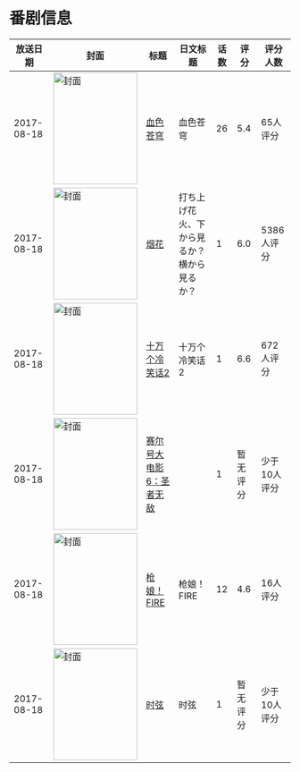 # 番剧信息

|放送日期|封面|标题|日文标题|话数|评分|评分人数|
|---|---|---|---|---|---|---|
|2017-08-18|<img src="https://lain.bgm.tv/pic/cover/c/f7/e3/209305_2LKq3.jpg" alt="封面" style="width:150px;height:200px;object-fit:cover;">|[血色苍穹](https://bangumi.tv/subject/209305)|血色苍穹|26|5.4|65人评分|
|2017-08-18|<img src="https://lain.bgm.tv/pic/cover/c/b1/ea/200704_bJl22.jpg" alt="封面" style="width:150px;height:200px;object-fit:cover;">|[烟花](https://bangumi.tv/subject/200704)|打ち上げ花火、下から見るか？横から見るか？|1|6.0|5386人评分|
|2017-08-18|<img src="https://lain.bgm.tv/pic/cover/c/01/b7/217624_zG5eP.jpg" alt="封面" style="width:150px;height:200px;object-fit:cover;">|[十万个冷笑话2](https://bangumi.tv/subject/217624)|十万个冷笑话2|1|6.6|672人评分|
|2017-08-18|<img src="https://lain.bgm.tv/pic/cover/c/9a/b9/463615_jHOTx.jpg" alt="封面" style="width:150px;height:200px;object-fit:cover;">|[赛尔号大电影6：圣者无敌](https://bangumi.tv/subject/463615)||1|暂无评分|少于10人评分|
|2017-08-18|<img src="https://lain.bgm.tv/pic/cover/c/29/73/195663_FsSVc.jpg" alt="封面" style="width:150px;height:200px;object-fit:cover;">|[枪娘！FIRE](https://bangumi.tv/subject/195663)|枪娘！FIRE|12|4.6|16人评分|
|2017-08-18|<img src="https://lain.bgm.tv/pic/cover/c/f4/3c/222932_462IW.jpg" alt="封面" style="width:150px;height:200px;object-fit:cover;">|[时弦](https://bangumi.tv/subject/222932)|时弦|1|暂无评分|少于10人评分|
